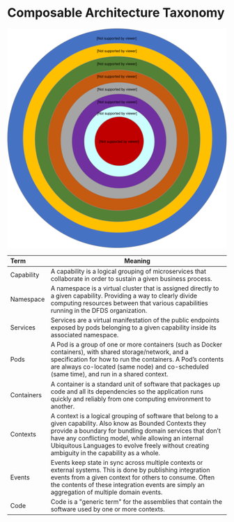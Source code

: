 Composable Architecture Taxonomy
======================

![alt text](https://github.com/dfds/cag/blob/master/docs/images/Composable_Architecture_Guidelines_Taxonomy.svg "Taxonomy - CAG")

| Term       | Meaning  |
| :------------- | :----------: |
|  Capability    | <div align="left">A capability is a logical grouping of microservices that collaborate in order to sustain a given business process.</div>  |
|  Namespace     | <div align="left">A namespace is a virtual cluster that is assigned directly to a given capability. Providing a way to clearly divide computing resources between that various capabilities running in the DFDS organization.</div> |
|  Services      | <div align="left">Services are a virtual manifestation of the public endpoints exposed by pods belonging to a given capability inside its associated namespace.</div> |
|  Pods          | <div align="left">A Pod is a group of one or more containers (such as Docker containers), with shared storage/network, and a specification for how to run the containers. A Pod’s contents are always co-located (same node) and co-scheduled (same time), and run in a shared context.</div> |
|  Containers    | <div align="left">A container is a standard unit of software that packages up code and all its dependencies so the application runs quickly and reliably from one computing environment to another.</div> |
|  Contexts      | <div align="left">A context is a logical grouping of software that belong to a given capability. Also know as Bounded Contexts they provide a boundary for bundling domain services that don’t have any conflicting model, while allowing an internal Ubiquitous Languages to evolve freely without creating ambiguity in the capability as a whole.</div> |
|  Events        | <div align="left">Events keep state in sync across multiple contexts or external systems. This is done by publishing integration events from a given context for others to consume. Often the contents of these integration events are simply an aggregation of multiple domain events.</div> |
|  Code          | <div align="left">Code is a "generic term" for the assemblies that contain the software used by one or more contexts.</div> |